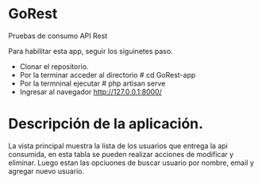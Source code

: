 # GoRest
Pruebas de consumo API Rest

Para habilitar esta app, seguir los siguinetes paso.

* Clonar el repositorio.
* Por la terminar acceder al directorio # cd GoRest-app
* Por la termninal ejecutar # php artisan serve 
* Ingresar al navegador http://127.0.0.1:8000/

# Descripción de la aplicación.

La vista principal muestra la lista de los usuarios que entrega la api consumida, en esta tabla se pueden realizar acciones de modificar y eliminar. 
Luego estan las opciuones de buscar usuario por nombre, email y agregar nuevo usuario.
